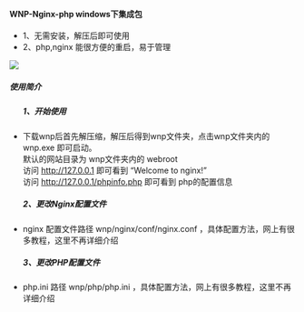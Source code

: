 <h4>WNP-Nginx-php windows下集成包</h4>

<ul>
<li>1、无需安装，解压后即可使用</li>
<li>2、php,nginx 能很方便的重启，易于管理</li>
</ul>

<img src='http://app.52686.com/win-nginx-php/wnp.jpg'>


<h5>使用简介</h5>
<ul>

<h5>1、开始使用</h5>
<li>下载wnp后首先解压缩，解压后得到wnp文件夹，点击wnp文件夹内的 wnp.exe 即可启动。<br>
默认的网站目录为 wnp文件夹内的 webroot<br>
访问 <a href='http://127.0.0.1'>http://127.0.0.1</a> 即可看到 “Welcome to nginx!”<br>
访问 <a href='http://127.0.0.1/phpinfo.php'>http://127.0.0.1/phpinfo.php</a>  即可看到 php的配置信息<br>
</li>

<h5>2、更改Nginx配置文件</h5>
<li>nginx 配置文件路径 wnp/nginx/conf/nginx.conf ，具体配置方法，网上有很多教程，这里不再详细介绍</li>

<h5>3、更改PHP配置文件</h5>
<li>php.ini 路径 wnp/php/php.ini ，具体配置方法，网上有很多教程，这里不再详细介绍</li>
</ul>